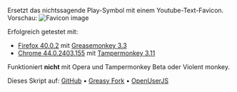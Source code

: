 Ersetzt das nichtssagende Play-Symbol mit einem Youtube-Text-Favicon. Vorschau: ![Favicon image](https://www.picflash.org/img/2014/05/18/largeJ1ASAL.png)

Erfolgreich getestet mit:
- [Firefox 40.0.2](https://www.mozilla.org/firefox/new/) mit [Greasemonkey 3.3](https://addons.mozilla.org/firefox/addon/greasemonkey/)
- [Chrome 44.0.2403.155](https://www.google.com/chrome/) mit [Tampermonkey 3.11](https://chrome.google.com/webstore/detail/tampermonkey/dhdgffkkebhmkfjojejmpbldmpobfkfo)

Funktioniert **nicht** mit Opera und Tampermonkey Beta oder Violent monkey.

Dieses Skript auf: [GitHub](https://github.com/t-fr/userscripts/tree/master/Better%20YouTube%20favicon) • [Greasy Fork](https://greasyfork.org/scripts/1197-better-youtube-favicon) • [OpenUserJS](https://openuserjs.org/scripts/tfr/Better_YouTube_favicon)